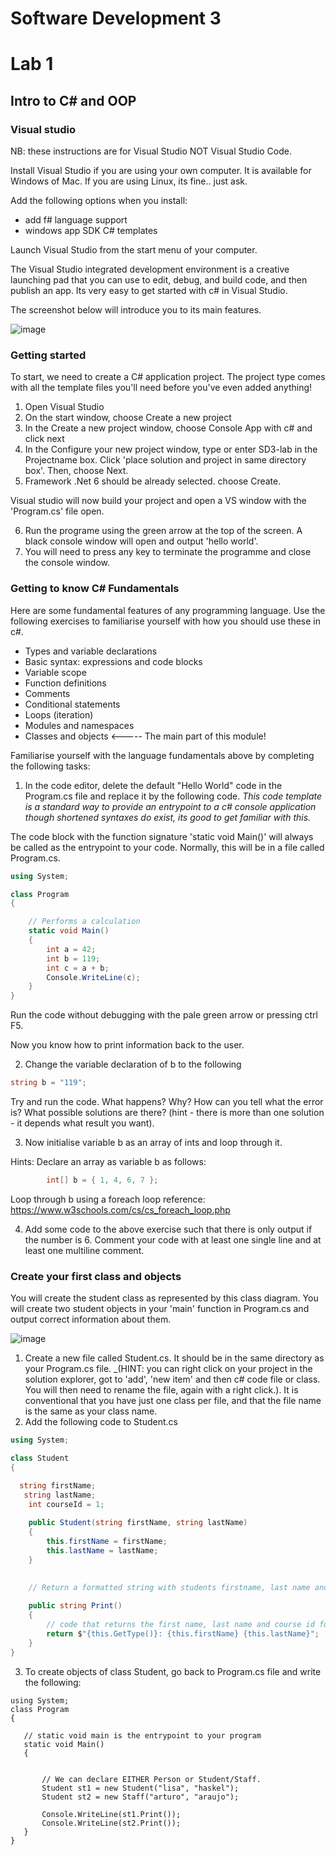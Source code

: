 # Software Development 3
# Lab 1

## Intro to C# and OOP


### Visual studio

NB: these instructions are for Visual Studio NOT Visual Studio Code.

Install Visual Studio if you are using your own computer. It is available for Windows of Mac. If you are using Linux, its fine.. just ask.

Add the following options when you  install:

  * add f# language support
   * windows app SDK C# templates



Launch Visual Studio from the start menu of your computer.


The Visual Studio integrated development environment is a creative launching pad that you
can use to edit, debug, and build code, and then publish an app. Its very easy to get started with c# in Visual Studio.


The screenshot below will introduce you to its main features.

![image](./VS-ide.png "VS code IDE")


### Getting started

To start, we need to create a C# application project. The project type comes with all the
template files you'll need before you've even added anything!
1. Open Visual Studio
2. On the start window, choose Create a new project
3. In the Create a new project window, choose Console App with c# and click next
4. In the Configure your new project window, type or enter SD3-lab in the Projectname box. Click 'place solution and project in same directory box'. Then, choose Next.
5. Framework .Net 6 should be already selected.  choose Create.

Visual studio will now build your project and open a VS window with the 'Program.cs' file open.

6. Run the programe using the green arrow at the top of the screen.  A black console window will open and output 'hello world'.  
7. You will need to press any key to terminate the programme and close the console window.


### Getting to know C# Fundamentals

Here are some fundamental features of any programming language.  Use the following exercises to familiarise yourself with how you should use these in c#.

   * Types and variable declarations
   * Basic syntax: expressions and code blocks
   * Variable scope
   * Function definitions
   * Comments
   * Conditional statements
   * Loops (iteration)
   * Modules and namespaces
   * Classes and objects <----- The main part of this module!


Familiarise yourself with the language fundamentals above by completing the following tasks:

1. In the code editor, delete the default "Hello World" code in the Program.cs file and replace it by the
following code.  _This code template is a standard way to provide an entrypoint to a c# console application though shortened syntaxes do exist, its good to get familiar with this._

The code block with the function signature 'static void Main()' will always be called as the entrypoint to your code. Normally, this will be in a file called Program.cs.

```c#
using System;

class Program
{

    // Performs a calculation
    static void Main()
    {
        int a = 42;
        int b = 119;
        int c = a + b;
        Console.WriteLine(c);
    }
}

```

Run the code without debugging with the pale green arrow or pressing ctrl F5.

Now you know how to print information back to the user.

2. Change the variable declaration of b to the following

```c#
string b = "119";

```

Try and run the code. What happens? Why? How can you tell what the error is? What possible solutions are there? (hint - there is more than one solution - it depends what result you want).

3. Now initialise variable b as an array of ints and loop through it.

Hints:
Declare an array as variable b as follows: 

```c#
        int[] b = { 1, 4, 6, 7 };
```

Loop through b using a foreach loop reference: https://www.w3schools.com/cs/cs_foreach_loop.php

4. Add some code to the above exercise such that there is only output if the number is 6.  Comment your code with at least one single line and at least one multiline comment.


### Create your first class and objects

You will create the student class as represented by this class diagram. You will create two student objects in your 'main' function in Program.cs and output correct information about them.

![image](./student-class.png "Student class diagram")

1. Create a new file called Student.cs. It should be in the same directory as your Program.cs file.  _(HINT: you can right click on your project in the solution explorer, got to 'add', 'new item' and then c# code file or class. You will then need to rename the file, again with a right click.).  It is conventional that you have just one class per file, and that the file name is the same as your class name.
2. Add the following code to Student.cs

```c#
using System;

class Student
{

  string firstName;
   string lastName;
	int courseId = 1;
    
    public Student(string firstName, string lastName)
    {
        this.firstName = firstName;
        this.lastName = lastName;
    }
	
	
	// Return a formatted string with students firstname, last name and course: we are overriding the virtual method

    public string Print()
    {
        // code that returns the first name, last name and course id for the student.
        return $"{this.GetType()}: {this.firstName} {this.lastName}";
    }
}


```




3. To create objects of class Student, go back to Program.cs file and write the following:

 ```
using System;
class Program
{

    // static void main is the entrypoint to your program
    static void Main()
    {
        

        // We can declare EITHER Person or Student/Staff.
        Student st1 = new Student("lisa", "haskel");
        Student st2 = new Staff("arturo", "araujo");

        Console.WriteLine(st1.Print());
        Console.WriteLine(st2.Print());
    }
}


```


